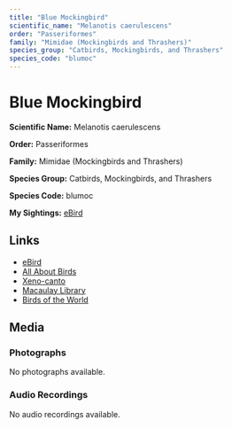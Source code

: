 ```yaml
---
title: "Blue Mockingbird"
scientific_name: "Melanotis caerulescens"
order: "Passeriformes"
family: "Mimidae (Mockingbirds and Thrashers)"
species_group: "Catbirds, Mockingbirds, and Thrashers"
species_code: "blumoc"
---
```


# Blue Mockingbird

**Scientific Name:** Melanotis caerulescens

**Order:** Passeriformes

**Family:** Mimidae (Mockingbirds and Thrashers)

**Species Group:** Catbirds, Mockingbirds, and Thrashers

**Species Code:** blumoc

**My Sightings:** [eBird](https://ebird.org/lifelist?r=world&time=life&spp=blumoc)

## Links
* [eBird](https://ebird.org/species/blumoc) 
* [All About Birds](https://www.allaboutbirds.org/guide/blumoc) 
* [Xeno-canto](https://www.xeno-canto.org/species/melanotis-caerulescens) 
* [Macaulay Library](https://search.macaulaylibrary.org/catalog?taxonCode=blumoc&sort=rating_rank_desc)
* [Birds of the World](https://birdsoftheworld.org/bow/species/blumoc)

## Media
### Photographs
No photographs available.

### Audio Recordings
No audio recordings available.
